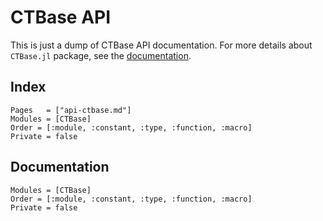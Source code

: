# CTBase API

This is just a dump of CTBase API documentation.
For more details about `CTBase.jl` package, see the [documentation](https://control-toolbox.org/docs/ctbase).

## Index

```@index
Pages   = ["api-ctbase.md"]
Modules = [CTBase]
Order = [:module, :constant, :type, :function, :macro]
Private = false
```

## Documentation

```@autodocs
Modules = [CTBase]
Order = [:module, :constant, :type, :function, :macro]
Private = false
```
